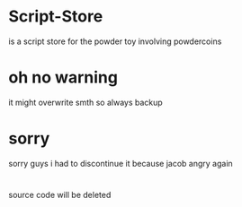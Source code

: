 # Script-Store
is a script store for the powder toy involving powdercoins
# oh no warning
it might  overwrite smth so always backup 
# sorry 
sorry guys i had to discontinue it because jacob angry again
#
source code will be deleted
